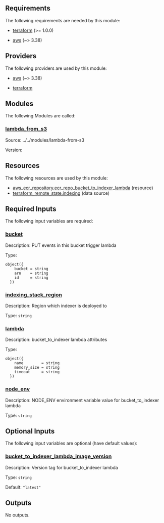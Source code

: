 <!-- BEGIN_TF_DOCS -->
## Requirements

The following requirements are needed by this module:

- <a name="requirement_terraform"></a> [terraform](#requirement\_terraform) (>= 1.0.0)

- <a name="requirement_aws"></a> [aws](#requirement\_aws) (~> 3.38)

## Providers

The following providers are used by this module:

- <a name="provider_aws"></a> [aws](#provider\_aws) (~> 3.38)

- <a name="provider_terraform"></a> [terraform](#provider\_terraform)

## Modules

The following Modules are called:

### <a name="module_lambda_from_s3"></a> [lambda\_from\_s3](#module\_lambda\_from\_s3)

Source: ../../modules/lambda-from-s3

Version:

## Resources

The following resources are used by this module:

- [aws_ecr_repository.ecr_repo_bucket_to_indexer_lambda](https://registry.terraform.io/providers/hashicorp/aws/latest/docs/resources/ecr_repository) (resource)
- [terraform_remote_state.indexing](https://registry.terraform.io/providers/hashicorp/terraform/latest/docs/data-sources/remote_state) (data source)

## Required Inputs

The following input variables are required:

### <a name="input_bucket"></a> [bucket](#input\_bucket)

Description: PUT events in this bucket trigger lambda

Type:

```hcl
object({
    bucket = string
    arn    = string
    id     = string
  })
```

### <a name="input_indexing_stack_region"></a> [indexing\_stack\_region](#input\_indexing\_stack\_region)

Description: Region which indexer is deployed to

Type: `string`

### <a name="input_lambda"></a> [lambda](#input\_lambda)

Description: bucket\_to\_indexer lambda attributes

Type:

```hcl
object({
    name        = string
    memory_size = string
    timeout     = string
  })
```

### <a name="input_node_env"></a> [node\_env](#input\_node\_env)

Description: NODE\_ENV environment variable value for bucket\_to\_indexer lambda

Type: `string`

## Optional Inputs

The following input variables are optional (have default values):

### <a name="input_bucket_to_indexer_lambda_image_version"></a> [bucket\_to\_indexer\_lambda\_image\_version](#input\_bucket\_to\_indexer\_lambda\_image\_version)

Description: Version tag for bucket\_to\_indexer lambda

Type: `string`

Default: `"latest"`

## Outputs

No outputs.
<!-- END_TF_DOCS -->